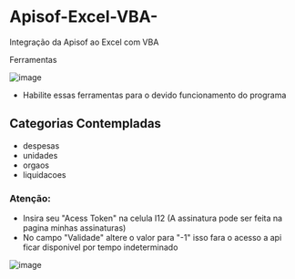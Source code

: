 # Apisof-Excel-VBA-

Integração da Apisof ao Excel com VBA


Ferramentas

![image](https://user-images.githubusercontent.com/61808899/223816277-b0f55646-57f9-44f5-a1a3-838a6ae4661d.png)


- Habilite essas ferramentas para o devido funcionamento do programa


## Categorias Contempladas 
- despesas
- unidades	
- orgaos	
- liquidacoes

### Atenção: 
- Insira seu "Acess Token" na celula I12 (A assinatura pode ser feita na pagina minhas assinaturas)
- No campo "Validade" altere o valor para "-1" isso fara o acesso a api ficar disponivel por tempo indeterminado

![image](https://user-images.githubusercontent.com/61808899/223821194-e8c8c990-f761-4780-a9be-2454d004213d.png)


